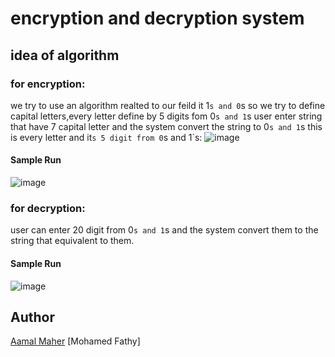 # encryption and decryption system


## idea of algorithm
### for encryption:
we try to use an algorithm realted to  our feild it 1`s and 0`s so we try to define capital letters,every letter define by 5 digits fom 0`s and 1`s
user enter string that have 7 capital letter and the system convert the string to  0`s and 1`s
this is every letter and it`s 5 digit from 0`s and 1`s:
![image](![table](https://github.com/AamalMaher/ASSEMBLY/assets/155005917/86ab1b5e-0b62-40c6-8291-507a3c324e8a))

#### Sample Run
![image](![encrytion](https://github.com/AamalMaher/ASSEMBLY/assets/155005917/bea30aed-3796-47cb-adfa-21e8e63f878e)
)

### for decryption:
user can enter 20 digit from 0`s and 1`s and the system convert them to the string that equivalent to them.
#### Sample Run
![image](![decryption](https://github.com/AamalMaher/ASSEMBLY/assets/155005917/abd72ba5-4d5b-4502-974a-1873337fa587)
)

## Author
[Aamal Maher]([(https://github.com/AamalMaher)https://github.com/AamalMaher])
[Mohamed Fathy]
